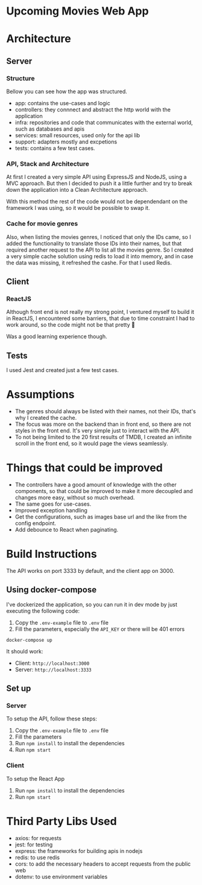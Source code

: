 # Upcoming Movies Web App

# Architecture

## Server

### Structure
Bellow you can see how the app was structured.

- app: contains the use-cases and logic
- controllers: they connnect and abstract the http world with the application
- infra: repositories and code that communicates with the external world, such as databases and apis
- services: small resources, used only for the api lib
- support: adapters mostly and excpetions
- tests: contains a few test cases.

### API, Stack and Architecture
At first I created a very simple API using ExpressJS and NodeJS, using a MVC approach. But then I decided to push it a little further and try to break down the application into a Clean Architecture approach.

With this method the rest of the code would not be dependendant on the framework I was using, so it would be possible to swap it.

### Cache for movie genres
Also, when listing the movies genres, I noticed that only the IDs came, so I added the functionality to translate those IDs into their names, but that required another request to the API to list all the movies genre. So I created a very simple cache solution using redis to load it into memory, and in case the data was missing, it refreshed the cashe. For that I used Redis.

## Client
### ReactJS
Although front end is not really my strong point, I ventured myself to build it in ReactJS, I encountered some barriers, that due to time constraint I had to work around, so the code might not be that pretty 😬

Was a good learning experience though.

## Tests
I used Jest and created just a few test cases.

# Assumptions

- The genres should always be listed with their names, not their IDs, that's why I created the cache.
- The focus was more on the backend than in front end, so there are not styles in the front end. It's very simple just to interact with the API.
- To not being limited to the 20 first results of TMDB, I created an infinite scroll in the front end, so it would page the views seamlessly.

# Things that could be improved

- The controllers have a good amount of knowledge with the other components, so that could be improved to make it more decoupled and changes more easy, without so much overhead.
- The same goes for use-cases.
- Improved exception handling
- Get the configurations, such as images base url and the like from the config endpoint.
- Add debounce to React when paginating.

# Build Instructions

The API works on port 3333 by default, and the client app on 3000.

## Using docker-compose
I've dockerized the application, so you can run it in dev mode by just executing the following code:

1. Copy the `.env-example` file to `.env` file
2. Fill the parameters, especially the `API_KEY` or there will be 401 errors

```
docker-compose up
```

It should work:
- Client: `http://localhost:3000`
- Server: `http://localhost:3333`

## Set up
### Server
To setup the API, follow these steps:
1. Copy the `.env-example` file to `.env` file
2. Fill the parameters
3. Run `npm install` to install the dependencies
4. Run `npm start`

### Client
To setup the React App
1. Run `npm install` to install the dependencies
2. Run `npm start`

# Third Party Libs Used

- axios: for requests
- jest: for testing
- express: the frameworks for building apis in nodejs
- redis: to use redis
- cors: to add the necessary headers to accept requests from the public web
- dotenv: to use environment variables